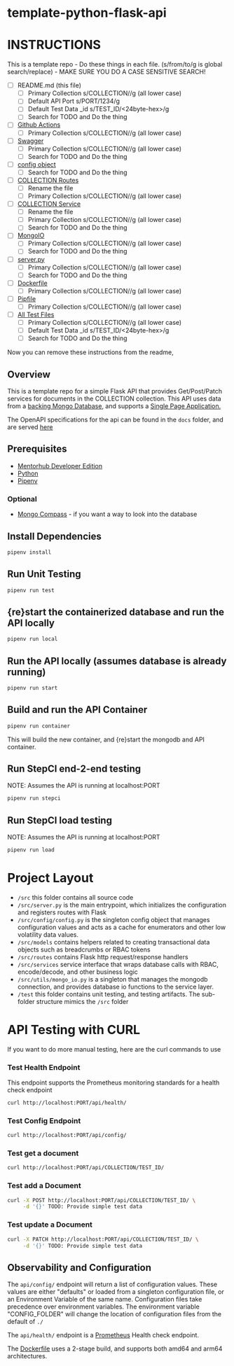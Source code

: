 # template-python-flask-api

# INSTRUCTIONS
This is a template repo - Do these things in each file. (s/from/to/g is global search/replace) - MAKE SURE YOU DO A CASE SENSITIVE SEARCH!
- [ ] README.md (this file)
     - [ ] Primary Collection s/COLLECTION/<collection>/g (all lower case)
     - [ ] Default API Port s/PORT/1234/g
     - [ ] Default Test Data _id s/TEST_ID/<24byte-hex>/g
     - [ ] Search for TODO and Do the thing
- [ ] [Github Actions](./.github/workflows/docker-push.yml)
     - [ ] Primary Collection s/COLLECTION/<collection>/g (all lower case)
- [ ] [Swagger](./docs/openapi.yaml) 
     - [ ] Primary Collection s/COLLECTION/<collection>/g (all lower case)
     - [ ] Search for TODO and Do the thing
- [ ] [config object](./src/config/config.py)
     - [ ] Search for TODO and Do the thing
- [ ] [COLLECTION Routes](./src/routes/COLLECTION_routes.py)
     - [ ] Rename the file
     - [ ] Primary Collection s/COLLECTION/<collection>/g (all lower case)
- [ ] [COLLECTION Service](./src/services/COLLECTION_services.py)
     - [ ] Rename the file
     - [ ] Primary Collection s/COLLECTION/<collection>/g (all lower case)
     - [ ] Search for TODO and Do the thing
- [ ] [MongoIO](./src/utils/mongo_io.py)
     - [ ] Primary Collection s/COLLECTION/<collection>/g (all lower case)
     - [ ] Search for TODO and Do the thing
- [ ] [server.py](/src/server.py)
     - [ ] Primary Collection s/COLLECTION/<collection>/g (all lower case)
     - [ ] Search for TODO and Do the thing
- [ ] [Dockerfile](./Dockerfile)
     - [ ] Primary Collection s/COLLECTION/<collection>/g (all lower case)
- [ ] [Pipfile](./Pipfile)
     - [ ] Primary Collection s/COLLECTION/<collection>/g (all lower case)
- [ ] [All Test Files](./test/)
     - [ ] Primary Collection s/COLLECTION/<collection>/g (all lower case)
     - [ ] Default Test Data _id s/TEST_ID/<24byte-hex>/g
     - [ ] Search for TODO and Do the thing

Now you can remove these instructions from the readme, 

## Overview

This is a template repo for a simple Flask API that provides Get/Post/Patch services for documents in the COLLECTION collection. This API uses data from a [backing Mongo Database](https://github.com/agile-learning-institute/mentorHub-mongodb), and supports a [Single Page Application.](https://github.com/agile-learning-institute/mentorHub-COLLECTION-ui)

The OpenAPI specifications for the api can be found in the ``docs`` folder, and are served [here](https://agile-learning-institute.github.io/mentorHub-COLLECTION-api/)

## Prerequisites

- [Mentorhub Developer Edition](https://github.com/agile-learning-institute/mentorHub/blob/main/mentorHub-developer-edition/README.md)
- [Python](https://www.python.org/downloads/)
- [Pipenv](https://pipenv.pypa.io/en/latest/installation.html)

### Optional

- [Mongo Compass](https://www.mongodb.com/try/download/compass) - if you want a way to look into the database

## Install Dependencies

```bash
pipenv install
```

## Run Unit Testing

```bash
pipenv run test
```

## {re}start the containerized database and run the API locally

```bash
pipenv run local
```

## Run the API locally (assumes database is already running)

```bash
pipenv run start
```

## Build and run the API Container

```bash
pipenv run container
```

This will build the new container, and {re}start the mongodb and API container.

## Run StepCI end-2-end testing
NOTE: Assumes the API is running at localhost:PORT

```bash
pipenv run stepci
```

## Run StepCI load testing
NOTE: Assumes the API is running at localhost:PORT

```bash
pipenv run load
```

# Project Layout
- ``/src`` this folder contains all source code
- ``/src/server.py`` is the main entrypoint, which initializes the configuration and registers routes with Flask
- ``/src/config/config.py`` is the singleton config object that manages configuration values and acts as a cache for enumerators and other low volatility data values.
- ``/src/models`` contains helpers related to creating transactional data objects such as breadcrumbs or RBAC tokens
- ``/src/routes`` contains Flask http request/response handlers
- ``/src/services`` service interface that wraps database calls with RBAC, encode/decode, and other business logic
- ``/src/utils/mongo_io.py`` is a singleton that manages the mongodb connection, and provides database io functions to the service layer. 
- ``/test`` this folder contains unit testing, and testing artifacts. The sub-folder structure mimics the ``/src`` folder

# API Testing with CURL

If you want to do more manual testing, here are the curl commands to use

### Test Health Endpoint

This endpoint supports the Prometheus monitoring standards for a health check endpoint

```bash
curl http://localhost:PORT/api/health/
```

### Test Config Endpoint

```bash
curl http://localhost:PORT/api/config/
```

### Test get a document

```bash
curl http://localhost:PORT/api/COLLECTION/TEST_ID/
```

### Test add a Document 

```bash
curl -X POST http://localhost:PORT/api/COLLECTION/TEST_ID/ \
     -d '{}' TODO: Provide simple test data
```

### Test update a Document

```bash
curl -X PATCH http://localhost:PORT/api/COLLECTION/TEST_ID/ \
     -d '{}' TODO: Provide simple test data
```

## Observability and Configuration

The ```api/config/``` endpoint will return a list of configuration values. These values are either "defaults" or loaded from a singleton configuration file, or an Environment Variable of the same name. Configuration files take precedence over environment variables. The environment variable "CONFIG_FOLDER" will change the location of configuration files from the default of ```./```

The ```api/health/``` endpoint is a [Prometheus](https://prometheus.io) Health check endpoint.

The [Dockerfile](./Dockerfile) uses a 2-stage build, and supports both amd64 and arm64 architectures. 
